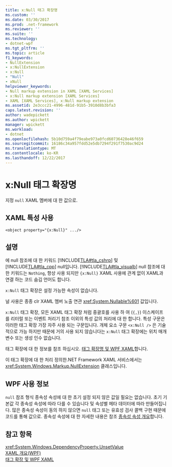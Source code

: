 ```yaml
---
title: x:Null 태그 확장명
ms.custom: ''
ms.date: 03/30/2017
ms.prod: .net-framework
ms.reviewer: ''
ms.suite: ''
ms.technology:
- dotnet-wpf
ms.tgt_pltfrm: ''
ms.topic: article
f1_keywords:
- NullExtension
- x:NullExtension
- x:Null
- "Null"
- xNull
helpviewer_keywords:
- Null markup extension in XAML [XAML Services]
- x:Null markup extension [XAML Services]
- XAML [XAML Services], x:Null markup extension
ms.assetid: 2e3ccc21-4996-481d-91b5-3910d8b3bfa3
caps.latest.revision: ''
author: wadepickett
ms.author: wpickett
manager: wpickett
ms.workload:
- dotnet
ms.openlocfilehash: 5b10d759a4f79eabe973a0fcd60736428e46f659
ms.sourcegitcommit: 16186c34a957fdd52e5db7294f291f7530ac9d24
ms.translationtype: MT
ms.contentlocale: ko-KR
ms.lasthandoff: 12/22/2017
---
```

# <a name="xnull-markup-extension"></a>x:Null 태그 확장명
지정 `null` XAML 멤버에 대 한 값으로.  
  
## <a name="xaml-attribute-usage"></a>XAML 특성 사용  
  
```xaml  
<object property="{x:Null}" .../>  
```  
  
## <a name="remarks"></a>설명  
 에 null 참조에 대 한 키워드 [!INCLUDE[TLA#tla_cshrp](../../../includes/tlasharptla-cshrp-md.md)] 및 [!INCLUDE[TLA#tla_cpp](../../../includes/tlasharptla-cpp-md.md)] null입니다. [!INCLUDE[TLA#tla_visualb](../../../includes/tlasharptla-visualb-md.md)] null 참조에 대 한 키워드는 `Nothing`, 항상 사용 되지만 `{x:Null}` XAML 사용에 관계 없이 XAML과 연결 하는 코드 숨김 언어도 합니다.  
  
 `x:Null` 태그 확장은 설정 가능한 속성이 없습니다.  
  
 널 사용은 종종 clr XAML 멤버 노출 연관 <xref:System.Nullable%601> 값입니다.  
  
 `x:Null` 태그 확장, 모든 XAML 태그 확장 처럼 중괄호를 사용 하 여 (`{,}`) 이스케이프를 리터럴 또는 이벤트 처리기 참조 이외의 특성 값의 처리에 대 한 합니다. 특성 구문은 이러한 태그 확장 가장 자주 사용 되는 구문입니다. 개체 요소 구문 `<x:Null />` 은 기술적으로 가능 하지만 때문에 거의 사용 되지 않습니다는 `x:Null` 태그 확장에는 위치 매개 변수 또는 생성 인수 없습니다.  
  
 태그 확장에 대 한 정보를 참조 하십시오. [태그 확장명 및 WPF XAML](../../../docs/framework/wpf/advanced/markup-extensions-and-wpf-xaml.md)합니다.  
  
 이 태그 확장에 대 한 처리 정의한.NET Framework XAML 서비스에서는 <xref:System.Windows.Markup.NullExtension> 클래스입니다.  
  
## <a name="wpf-usage-notes"></a>WPF 사용 정보  
 `null` 참조 형식 종속성 속성에 대 한 초기 설정 되지 않은 값일 필요는 없습니다. 초기 기본값 각 종속성 속성에 따라 다를 수 있습니다 및 속성별 메타 데이터에 따라 만들어집니다. 많은 종속성 속성이 동의 하지 않으면 `null` 태그 또는 유효성 검사 콜백 구현 때문에 코드를 통해 값으로. 종속성 속성에 대 한 자세한 내용은 참조 [종속성 속성 개요](../../../docs/framework/wpf/advanced/dependency-properties-overview.md)합니다.  
  
## <a name="see-also"></a>참고 항목  
 <xref:System.Windows.DependencyProperty.UnsetValue>  
 [XAML 개요(WPF)](../../../docs/framework/wpf/advanced/xaml-overview-wpf.md)  
 [태그 확장 및 WPF XAML](../../../docs/framework/wpf/advanced/markup-extensions-and-wpf-xaml.md)
